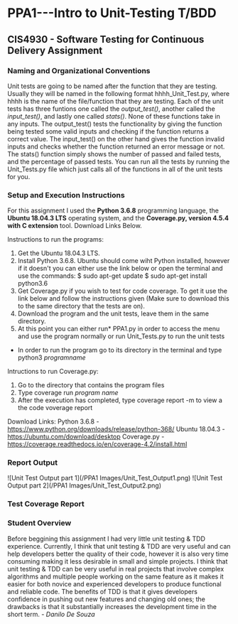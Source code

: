 # PPA1---Intro to Unit-Testing T/BDD
## CIS4930 - Software Testing for Continuous Delivery Assignment

### Naming and Organizational Conventions
Unit tests are going to be named after the function that they are testing. Usually they will be named in the following format hhhh_Unit_Test.py, where hhhh is the name of the file/function that they are testing. Each of the unit tests has three funtions one called the *output_test()*, another called the *input_test()*, and lastly one called *stats()*. None of these functions take in any inputs. The output_test() tests the functionality by giving the function being tested some valid inputs and checking if the function returns a correct value. The input_test() on the other hand gives the function invalid inputs and checks whether the function returned an error message or not. The stats() function simply shows the number of passed and failed tests, and the percentage of passed tests.
You can run all the tests by running the Unit_Tests.py file which just calls all of the functions in all of the unit tests for you.

### Setup and Execution Instructions
For this assignment I used the **Python 3.6.8** programming language, the **Ubuntu 18.04.3 LTS** operating system, and the **Coverage.py, version 4.5.4 with C extension** tool. Download Links Below.

Instructions to run the programs:
1. Get the Ubuntu 18.04.3 LTS.
2. Install Python 3.6.8. Ubuntu should come wiht Python installed, however if it doesn't you can either use the link below or open the terminal and use the commands:
$ sudo apt-get update
$ sudo apt-get install python3.6
3. Get Coverage.py if you wish to test for code coverage. To get it use the link below and follow the instructions given (Make sure to download this to the same directory that the tests are on).
4. Download the program and the unit tests, leave them in the same directory.
5. At this point you can either run* PPA1.py in order to access the menu and use the program normally or run Unit_Tests.py to run the unit tests

* In order to run the program go to its directory in the terminal and type python3 *programname*

Intructions to run Coverage.py:
1. Go to the directory that contains the program files
2. Type coverage run *program name*
3. After the execution has completed, type coverage report -m to view a the code voverage report

Download Links:
Python 3.6.8 - https://www.python.org/downloads/release/python-368/
Ubuntu 18.04.3 - https://ubuntu.com/download/desktop
Coverage.py - https://coverage.readthedocs.io/en/coverage-4.2/install.html

### Report Output
![Unit Test Output part 1](/PPA1 Images/Unit_Test_Output1.png)
![Unit Test Output part 2](/PPA1 Images/Unit_Test_Output2.png)
### Test Coverage Report

### Student Overview
Before beggining this assignment I had very little unit testing & TDD experience. Currently, I think that unit testing & TDD are very useful and can help developers better the quality of their code, however it is also very time consuming making it less desirable in small and simple projects. I think that unit testing & TDD can be very useful in real projects that involve complex algorithms and multiple people working on the same feature as it makes it easier for both novice and experienced developers to produce functional and reliable code. The benefits of TDD is that it gives developers confidence in pushing out new features and changing old ones; the drawbacks is that it substantially increases the development time in the short term. - *Danilo De Souza*
